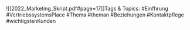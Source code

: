 
![[2022_Marketing_Skript.pdf#page=17]]Tags & Topics:
   #Einfhrung
   #VertriebssystemsPlace
   #Thema
   #theman
   #Beziehungen
   #Kontaktpflege
   #wichtigstenKunden